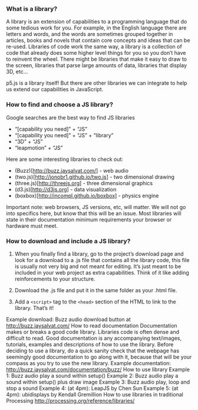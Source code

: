### What is a library?
A library is an extension of capabilities to a programming language that do some tedious work for you. For example, in the English language there are letters and words, and the words are sometimes grouped together in articles, books and novels that contain core concepts and ideas that can be re-used. Libraries of code work the same way, a library is a collection of code that already does some higher level things for you so you don’t have to reinvent the wheel. There might be libraries that make it easy to draw to the screen, libraries that parse large amounts of data, libraries that display 3D, etc...

p5.js is a library itself! But there are other libraries we can integrate to help us extend our capabilities in JavaScript.

### How to find and choose a JS library?
Google searches are the best way to find JS libraries
+ “[capability you need]” + “JS”
+ “[capability you need]” + “JS” + “library”
+ “3D” + “JS”
+ “leapmotion” + “JS”

Here are some interesting libraries to check out:
+ (Buzz)[http://buzz.jaysalvat.com/] - web audio
+ (two.js)[http://jonobr1.github.io/two.js] - two dimensional drawing
+ (three.js)[http://threejs.org] - three dimensional graphics
+ (d3.js)[http://d3js.org] - data visualization
+ (boxbox)[http://incompl.github.io/boxbox] - physics engine

Important note: web browsers, JS versions, etc, will matter. We will not go into specifics here, but know that this will be an issue. Most libraries will state in their documentation minimum requirements your browser or hardware must meet.

### How to download and include a JS library?
1. When you finally find a library, go to the project’s download page and look for a download to a .js file that contains all the library code, this file is usually not very big and not meant for editing.  It’s just meant to be included in your web project as extra capabilities.  Think of it like adding reinforcements to your structure.

2. Download the .js file and put it in the same folder as your .html file.

3. Add a ```<script>``` tag to the ```<head>``` section of the HTML to link to the library. That’s it!



Example download: Buzz audio download button at http://buzz.jaysalvat.com/
How to read documentation
Documentation makes or breaks a good code library.  Libraries code is often dense and difficult to read.  Good documentation is any accompanying text/images, tutorials, examples and descriptions of how to use the library.  Before deciding to use a library, do a quick sanity check that the webpage has seemingly good documentation to go along with it, because that will be your compass as you try to use the new library.
Example documentation: http://buzz.jaysalvat.com/documentation/buzz/
How to use library
Example 1: Buzz audio play a sound within setup()
Example 2: Buzz audio play a sound within setup() plus draw image
Example 3: Buzz audio play, loop and stop a sound
Example 4: (at 4pm): LeapJS by Chen Sun
Example 5: (at 4pm): ubidisplays by Kendall Gremillion
How to use libraries in traditional Processing
http://processing.org/reference/libraries/
